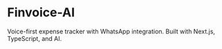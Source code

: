 # Finvoice-AI
Voice-first expense tracker with WhatsApp integration. Built with Next.js, TypeScript, and AI.
